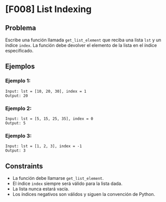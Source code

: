 # [F008] List Indexing

## Problema

Escribe una función llamada `get_list_element` que reciba una lista `lst` y un índice `index`. La función debe devolver el elemento de la lista en el índice especificado.

## Ejemplos

### Ejemplo 1:
```
Input: lst = [10, 20, 30], index = 1
Output: 20
```

### Ejemplo 2:
```
Input: lst = [5, 15, 25, 35], index = 0
Output: 5
```

### Ejemplo 3:
```
Input: lst = [1, 2, 3], index = -1
Output: 3
```

## Constraints

- La función debe llamarse `get_list_element`.
- El índice `index` siempre será válido para la lista dada.
- La lista nunca estará vacía.
- Los índices negativos son válidos y siguen la convención de Python.

